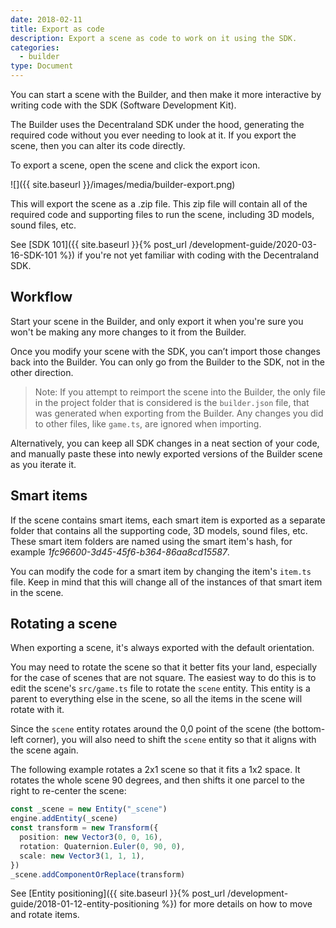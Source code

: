 ```yaml
---
date: 2018-02-11
title: Export as code
description: Export a scene as code to work on it using the SDK.
categories:
  - builder
type: Document
---
```


You can start a scene with the Builder, and then make it more interactive by writing code with the SDK (Software Development Kit).

The Builder uses the Decentraland SDK under the hood, generating the required code without you ever needing to look at it. If you export the scene, then you can alter its code directly.

To export a scene, open the scene and click the export icon.

![]({{ site.baseurl }}/images/media/builder-export.png)

This will export the scene as a .zip file. This zip file will contain all of the required code and supporting files to run the scene, including 3D models, sound files, etc.

See [SDK 101]({{ site.baseurl }}{% post_url /development-guide/2020-03-16-SDK-101 %}) if you're not yet familiar with coding with the Decentraland SDK.

## Workflow

Start your scene in the Builder, and only export it when you're sure you won't be making any more changes to it from the Builder.

Once you modify your scene with the SDK, you can’t import those changes back into the Builder. You can only go from the Builder to the SDK, not in the other direction.

> Note: If you attempt to reimport the scene into the Builder, the only file in the project folder that is considered is the `builder.json` file, that was generated when exporting from the Builder. Any changes you did to other files, like `game.ts`, are ignored when importing.

Alternatively, you can keep all SDK changes in a neat section of your code, and manually paste these into newly exported versions of the Builder scene as you iterate it.

## Smart items

If the scene contains smart items, each smart item is exported as a separate folder that contains all the supporting code, 3D models, sound files, etc. These smart item folders are named using the smart item's hash, for example _1fc96600-3d45-45f6-b364-86aa8cd15587_.

You can modify the code for a smart item by changing the item's `item.ts` file. Keep in mind that this will change all of the instances of that smart item in the scene.

## Rotating a scene

When exporting a scene, it's always exported with the default orientation.

You may need to rotate the scene so that it better fits your land, especially for the case of scenes that are not square. The easiest way to do this is to edit the scene's `src/game.ts` file to rotate the `scene` entity. This entity is a parent to everything else in the scene, so all the items in the scene will rotate with it.

Since the `scene` entity rotates around the 0,0 point of the scene (the bottom-left corner), you will also need to shift the `scene` entity so that it aligns with the scene again.

The following example rotates a 2x1 scene so that it fits a 1x2 space. It rotates the whole scene 90 degrees, and then shifts it one parcel to the right to re-center the scene:

```ts
const _scene = new Entity("_scene")
engine.addEntity(_scene)
const transform = new Transform({
  position: new Vector3(0, 0, 16),
  rotation: Quaternion.Euler(0, 90, 0),
  scale: new Vector3(1, 1, 1),
})
_scene.addComponentOrReplace(transform)
```

See [Entity positioning]({{ site.baseurl }}{% post_url /development-guide/2018-01-12-entity-positioning %}) for more details on how to move and rotate items.
